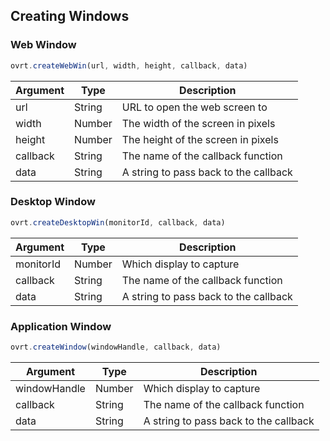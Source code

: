 ## Creating Windows
### Web Window
```javascript
ovrt.createWebWin(url, width, height, callback, data)
```

Argument | Type | Description
-------- | ---- | -----------
url | String | URL to open the web screen to
width | Number | The width of the screen in pixels
height | Number | The height of the screen in pixels
callback | String | The name of the callback function
data | String | A string to pass back to the callback

### Desktop Window
```javascript
ovrt.createDesktopWin(monitorId, callback, data)
```

Argument | Type | Description
-------- | ---- | -----------
monitorId | Number | Which display to capture
callback | String | The name of the callback function
data | String | A string to pass back to the callback

### Application Window
```javascript
ovrt.createWindow(windowHandle, callback, data)
```

Argument | Type | Description
-------- | ---- | -----------
windowHandle | Number | Which display to capture
callback | String | The name of the callback function
data | String | A string to pass back to the callback